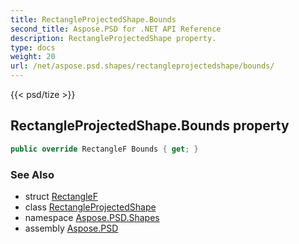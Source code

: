 ```yaml
---
title: RectangleProjectedShape.Bounds
second_title: Aspose.PSD for .NET API Reference
description: RectangleProjectedShape property. 
type: docs
weight: 20
url: /net/aspose.psd.shapes/rectangleprojectedshape/bounds/
---
```

{{< psd/tize >}}
## RectangleProjectedShape.Bounds property

```csharp
public override RectangleF Bounds { get; }
```

### See Also

* struct [RectangleF](../../../aspose.psd/rectanglef/)
* class [RectangleProjectedShape](../)
* namespace [Aspose.PSD.Shapes](../../rectangleprojectedshape/)
* assembly [Aspose.PSD](../../../)


